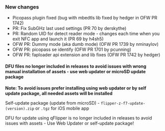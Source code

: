 ### New changes
* Picopass plugin fixed (bug with mbedtls lib fixed by hedger in OFW PR 1742)
* PR: Fix SubGHz last used settings (PR 70 by derskythe)
* PR: Random UID for detect reader mode - changes each time when you exit NFC app and launch it (PR 69 by h4sh5)
* OFW PR: Dummy mode (aka dumb mode) (OFW PR 1739 by nminaylov)
* OFW PR: picopass se identify (OFW PR 1701 by pcunning)
* OFW PR: faploader api extension and lib fixes (OFW PR 1742 by hedger)

#### **DFU files no longer included in releases to avoid issues with wrong manual installation of assets - use web updater or microSD update package**

**Note: To avoid issues prefer installing using web updater or by self update package, all needed assets will be installed**

Self-update package (update from microSD) - `flipper-z-f7-update-(version).zip` or `.tgz` for iOS mobile app

DFU for update using qFlipper is no longer included in releases to avoid issues with assets - Use Web Updater or self-update package!

